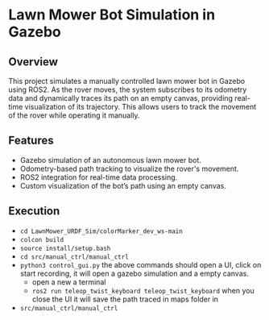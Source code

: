 # Lawn Mower Bot Simulation in Gazebo
## Overview
This project simulates a manually controlled lawn mower bot in Gazebo using ROS2. As the rover moves, the system subscribes to its odometry data and dynamically traces its path on an empty canvas, providing real-time visualization of its trajectory. This allows users to track the movement of the rover while operating it manually.
## Features
 - Gazebo simulation of an autonomous lawn mower bot.
 - Odometry-based path tracking to visualize the rover's movement.
 - ROS2 integration for real-time data processing.
 - Custom visualization of the bot’s path using an empty canvas.

 ## Execution
 - ``` cd LawnMower_URDF_Sim/colorMarker_dev_ws-main ```
 - ``` colcon build ```
 - ``` source install/setup.bash ```
 - ``` cd src/manual_ctrl/manual_ctrl ```
 - ``` python3 control_gui.py ```
   the above commands should open a UI, click on start recording, it will open a gazebo simulation and a empty canvas.
   - open a new a terminal
   - ``` ros2 run teleop_twist_keyboard teleop_twist_keyboard ```
   when you close the UI it will save the path traced in maps folder in
 - ``` src/manual_ctrl/manual_ctrl ```
 
